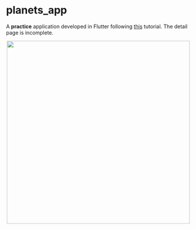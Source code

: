 # planets_app

A **practice** application developed in Flutter following [this](https://sergiandreplace.com/planets-flutter-from-design-to-app/) tutorial. The detail page is incomplete. 


<p align="center">
  <img src="https://i.imgur.com/RsrMDur.png" height="500px"/>
</p>